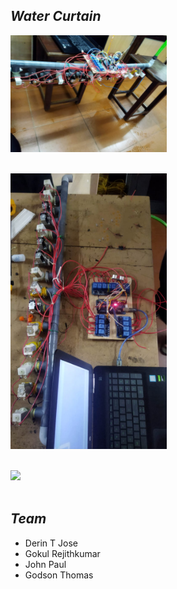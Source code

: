 ## ***_Water Curtain_***

<img src="https://github.com/Godson-Thomas/Water-Curtain/blob/master/Im1.jpg" width="250"><br><br>

<img src="https://github.com/Godson-Thomas/Water-Curtain/blob/master/Im2.jpg" width="250"><br><br>


<img src="https://github.com/Godson-Thomas/Water-Curtain/blob/master/TVideo.gif" width="330"  /> <br><br>


## ***_Team_***

- Derin T Jose
- Gokul Rejithkumar
- John Paul
- Godson Thomas